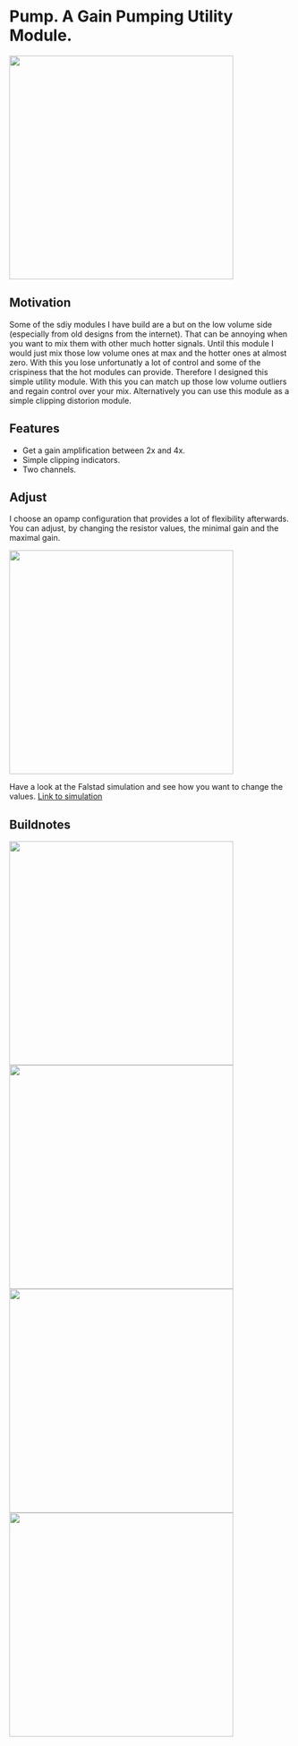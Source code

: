 # Pump. A Gain Pumping Utility Module.

<img src="https://raw.githubusercontent.com/PierreIsCoding/sdiy/main/Pump/images/front.jpg" width="400" />

## Motivation
Some of the sdiy modules I have build are a but on the low volume side (especially from old designs from the internet). That can be annoying when you want to mix them with other much hotter signals. Until this module I would just mix those low volume ones at max and the hotter ones at almost zero. With this you lose unfortunatly a lot of control and some of the crispiness that the hot modules can provide. Therefore I designed this simple utility module. With this you can match up those low volume outliers and regain control over your mix. Alternatively you can use this module as a simple clipping distorion module.

## Features
* Get a gain amplification between 2x and 4x.
* Simple clipping indicators.
* Two channels.

## Adjust
I choose an opamp configuration that provides a lot of flexibility afterwards. You can adjust, by changing the resistor values, the minimal gain and the maximal gain. 

<img src="https://raw.githubusercontent.com/PierreIsCoding/sdiy/main/Pump/images/falstad.png" width="400" />

Have a look at the Falstad simulation and see how you want to change the values. [Link to simulation](https://tinyurl.com/25b8f6m3)





## Buildnotes

<img src="https://raw.githubusercontent.com/PierreIsCoding/sdiy/main/Pump/images/PCB.jpg" width="400" />
<img src="https://raw.githubusercontent.com/PierreIsCoding/sdiy/main/Pump/images/front_pcb.jpg" width="400" />
<img src="https://raw.githubusercontent.com/PierreIsCoding/sdiy/main/Pump/images/detail_1.jpg" width="400" />
<img src="https://raw.githubusercontent.com/PierreIsCoding/sdiy/main/Pump/images/detail_2.jpg" width="400" />


